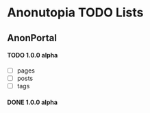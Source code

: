 # Anonutopia TODO Lists

## AnonPortal

#### TODO 1.0.0 alpha

- [ ] pages
- [ ] posts
- [ ] tags

#### DONE 1.0.0 alpha

